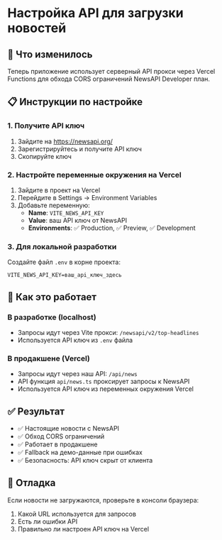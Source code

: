 # Настройка API для загрузки новостей

## 🚀 Что изменилось

Теперь приложение использует серверный API прокси через Vercel Functions для обхода CORS ограничений NewsAPI Developer план.

## 📋 Инструкции по настройке

### 1. Получите API ключ
1. Зайдите на https://newsapi.org/
2. Зарегистрируйтесь и получите API ключ
3. Скопируйте ключ

### 2. Настройте переменные окружения на Vercel

1. Зайдите в проект на Vercel
2. Перейдите в Settings → Environment Variables
3. Добавьте переменную:
   - **Name**: `VITE_NEWS_API_KEY`
   - **Value**: ваш API ключ от NewsAPI
   - **Environments**: ✅ Production, ✅ Preview, ✅ Development

### 3. Для локальной разработки

Создайте файл `.env` в корне проекта:
```
VITE_NEWS_API_KEY=ваш_api_ключ_здесь
```

## 🔧 Как это работает

### В разработке (localhost)
- Запросы идут через Vite прокси: `/newsapi/v2/top-headlines`
- Используется API ключ из `.env` файла

### В продакшене (Vercel)
- Запросы идут через наш API: `/api/news`
- API функция `api/news.ts` проксирует запросы к NewsAPI
- Используется API ключ из переменных окружения Vercel

## ✅ Результат

- ✅ Настоящие новости с NewsAPI
- ✅ Обход CORS ограничений
- ✅ Работает в продакшене
- ✅ Fallback на демо-данные при ошибках
- ✅ Безопасность: API ключ скрыт от клиента

## 🐛 Отладка

Если новости не загружаются, проверьте в консоли браузера:
1. Какой URL используется для запросов
2. Есть ли ошибки API
3. Правильно ли настроен API ключ на Vercel
